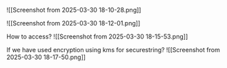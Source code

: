![[Screenshot from 2025-03-30 18-10-28.png]]

![[Screenshot from 2025-03-30 18-12-01.png]]

How to access?
![[Screenshot from 2025-03-30 18-15-53.png]]

If we have used encryption using kms for securestring?
![[Screenshot from 2025-03-30 18-17-50.png]]


